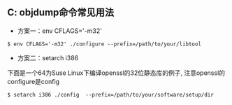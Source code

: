 ## C: objdump命令常见用法

- 方案一：env CFLAGS='-m32'

```shell
$ env CFLAGS='-m32' ./configure --prefix=/path/to/your/libtool
```

- 方案二：setarch i386

下面是一个64为Suse Linux下编译openssl的32位静态库的例子, 注意openssl的configure是config

```shell
$ setarch i386 ./config  --prefix=/path/to/your/software/setup/dir
```
